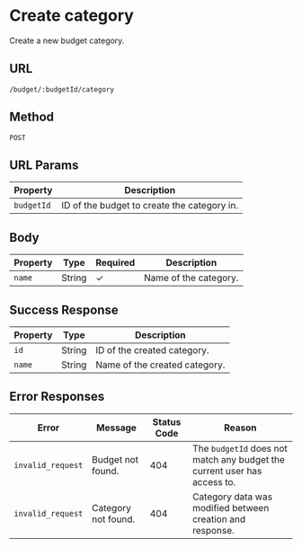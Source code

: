 # Create category

Create a new budget category.

## URL

`/budget/:budgetId/category`

## Method

`POST`

## URL Params

| Property   | Description                                 |
| ---------- | ------------------------------------------- |
| `budgetId` | ID of the budget to create the category in. |

## Body

| Property | Type   | Required | Description           |
| -------- | ------ | -------- | --------------------- |
| `name`   | String | ✓        | Name of the category. |

## Success Response

| Property | Type   | Description                   |
| -------- | ------ | ----------------------------- |
| `id`     | String | ID of the created category.   |
| `name`   | String | Name of the created category. |

## Error Responses

| Error             | Message             | Status Code | Reason                                                                   |
| ----------------- | ------------------- | ----------- | ------------------------------------------------------------------------ |
| `invalid_request` | Budget not found.   | 404         | The `budgetId` does not match any budget the current user has access to. |
| `invalid_request` | Category not found. | 404         | Category data was modified between creation and response.                |
